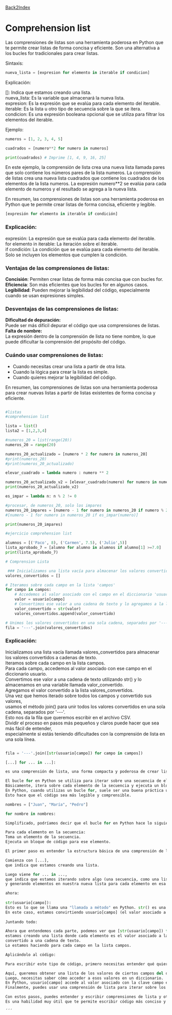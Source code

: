 [Back2Index](https://github.com/jdmc/learning/blob/master/notes.md) 
# Comprehension list

Las comprensiones de listas son una herramienta poderosa en Python que te permite crear listas de forma concisa y eficiente. 
Son una alternativa a los bucles for tradicionales para crear listas.

Sintaxis:
```python
nueva_lista = [expresion for elemento in iterable if condicion]
```

Explicación:    

[]: Indica que estamos creando una lista.    
nueva_lista: Es la variable que almacenará la nueva lista.    
expresion: Es la expresión que se evalúa para cada elemento del iterable.    
iterable: Es la lista u otro tipo de secuencia sobre la que se itera.    
condicion: Es una expresión booleana opcional que se utiliza para filtrar los elementos del iterable.    

Ejemplo:    

```python 
numeros = [1, 2, 3, 4, 5]

cuadrados = [numero**2 for numero in numeros]

print(cuadrados) # Imprime [1, 4, 9, 16, 25]
```

En este ejemplo, la comprensión de lista crea una nueva lista llamada pares que solo contiene los números pares de la lista numeros.
La comprensión de listas crea una nueva lista cuadrados que contiene los cuadrados de los elementos de la lista numeros. 
La expresión numero**2 se evalúa para cada elemento de numeros y el resultado se agrega a la nueva lista.


En resumen, las comprensiones de listas son una herramienta poderosa en Python que te permite crear listas de forma concisa, eficiente y legible.

```python
[expresión for elemento in iterable if condición]
```
### Explicación:

expresión: La expresión que se evalúa para cada elemento del iterable.    
for elemento in iterable: La iteración sobre el iterable.    
if condición: La condición que se evalúa para cada elemento del iterable.     
Solo se incluyen los elementos que cumplen la condición.    

### Ventajas de las comprensiones de listas:

**Concisión**: Permiten crear listas de forma más concisa que con bucles for.    
**Eficiencia**: Son más eficientes que los bucles for en algunos casos.    
**Legibilidad**: Pueden mejorar la legibilidad del código, especialmente cuando se usan expresiones simples.    

### Desventajas de las comprensiones de listas:

**Dificultad de depuración:**    
Puede ser más difícil depurar el código que usa comprensiones de listas.    
**Falta de nombre:**     
La expresión dentro de la comprensión de lista no tiene nombre, lo que puede dificultar la comprensión del propósito del código.

### Cuándo usar comprensiones de listas:

* Cuando necesitas crear una lista a partir de otra lista.
* Cuando la lógica para crear la lista es simple.
* Cuando quieres mejorar la legibilidad del código. 

En resumen, las comprensiones de listas son una herramienta poderosa para crear nuevas listas a partir de listas existentes de forma concisa y eficiente.

```python

#listas
#comprehension list

lista = list()
lista2 = [1,2,3,4]

#numeros_20 = list(range(20))
numeros_20 = range(20)

numeros_20_actualizado = [numero * 2 for numero in numeros_20]
#print(numeros_20)
#print(numeros_20_actualizado)

elevar_cuadrado = lambda numero : numero ** 2

numeros_20_actualizado_v2 = [elevar_cuadrado(numero) for numero in numeros_20]
print(numeros_20_actualizado_v2)

es_impar = lambda n: n % 2 != 0

#procesar, de numeros_20, solo los impares
numeros_20_impares = [numero - 1 for numero in numeros_20 if numero % 2 != 0] # muestra pares por el "numero - 1"
#[numero - 1 for numero in numeros_20 if es_impar(numero)]

print(numeros_20_impares)

#ejercicio comprehension list

alumnos = [('Paco', 8), ('Carmen', 7.5), ('Julio',5)]
lista_aprobado_7 = [alumno for alumno in alumnos if alumno[1] >=7.0]
print(lista_aprobado_7)

# Comprension Lista

 ### Inicializamos una lista vacía para almacenar los valores convertidos a cadenas de texto
valores_convertidos = []

# Iteramos sobre cada campo en la lista 'campos'
for campo in campos:
    # Accedemos al valor asociado con el campo en el diccionario 'usuario'
    valor = usuario[campo]
    # Convertimos ese valor a una cadena de texto y lo agregamos a la lista 'valores_convertidos'
    valor_convertido = str(valor)
    valores_convertidos.append(valor_convertido)

# Unimos los valores convertidos en una sola cadena, separados por '---'
fila = '---'.join(valores_convertidos)

```
### Explicación:

Inicializamos una lista vacía llamada valores_convertidos para almacenar los valores convertidos a cadenas de texto.    
Iteramos sobre cada campo en la lista campos.    
Para cada campo, accedemos al valor asociado con ese campo en el diccionario usuario.     
Convertimos ese valor a una cadena de texto utilizando str() y lo almacenamos en una variable llamada valor_convertido.    
Agregamos el valor convertido a la lista valores_convertidos.     
Una vez que hemos iterado sobre todos los campos y convertido sus valores,     
usamos el método join() para unir todos los valores convertidos en una sola cadena, separados por '---'.     
Esto nos da la fila que queremos escribir en el archivo CSV.    
Dividir el proceso en pasos más pequeños y claros puede hacer que sea más fácil de entender,     
especialmente si estás teniendo dificultades con la comprensión de lista en una sola línea.    
 
```python

fila = '---'.join([str(usuario[campo]) for campo in campos])

[...] for ... in ...]: 

es una comprensión de lista, una forma compacta y poderosa de crear listas en Python. 

El bucle for en Python se utiliza para iterar sobre una secuencia de elementos, como una lista, una tupla, un diccionario, etc. 
Básicamente, itera sobre cada elemento de la secuencia y ejecuta un bloque de código para cada elemento.
En Python, cuando utilizas un bucle for, suele ser una buena práctica utilizar una variable que describa de manera clara el tipo de elementos que se están iterando. 
Esto hace que el código sea más legible y comprensible.

nombres = ["Juan", "María", "Pedro"]

for nombre in nombres:

Simplificado, podríamos decir que el bucle for en Python hace lo siguiente:

Para cada elemento en la secuencia:
Toma un elemento de la secuencia.
Ejecuta un bloque de código para ese elemento.

El primer paso es entender la estructura básica de una comprensión de lista. 

Comienza con [...], 
que indica que estamos creando una lista. 

Luego viene for ... in ..., 
que indica que estamos iterando sobre algo (una secuencia, como una lista) 
y generando elementos en nuestra nueva lista para cada elemento en esa secuencia.

ahora:
    
str(usuario[campo]):
Esto es lo que se llama una "llamada a método" en Python. str() es una función que convierte su argumento en una cadena de texto. 
En este caso, estamos convirtiendo usuario[campo] (el valor asociado a la clave campo en el diccionario usuario) en una cadena de texto.
        
Juntando todo:

Ahora que entendemos cada parte, podemos ver que [str(usuario[campo]) for campo in campos] significa que:
estamos creando una lista donde cada elemento es el valor asociado a la clave campo en el diccionario usuario, 
convertido a una cadena de texto. 
Lo estamos haciendo para cada campo en la lista campos.

Aplicándolo al código:

Para escribir este tipo de código, primero necesitas entender qué quieres lograr. 

Aquí, queremos obtener una lista de los valores de ciertos campos del diccionario usuario como cadenas de texto.
Luego, necesitas saber cómo acceder a esos valores en un diccionario. 
En Python, usuario[campo] accede al valor asociado con la clave campo en el diccionario usuario.
Finalmente, puedes usar una comprensión de lista para iterar sobre los campos deseados (campo in campos) y obtener los valores asociados (usuario[campo]), convirtiéndolos a cadenas de texto (str(usuario[campo])).

Con estos pasos, puedes entender y escribir comprensiones de lista y otros tipos de código en Python. 
Es una habilidad muy útil que te permite escribir código más conciso y legible.

´´´
